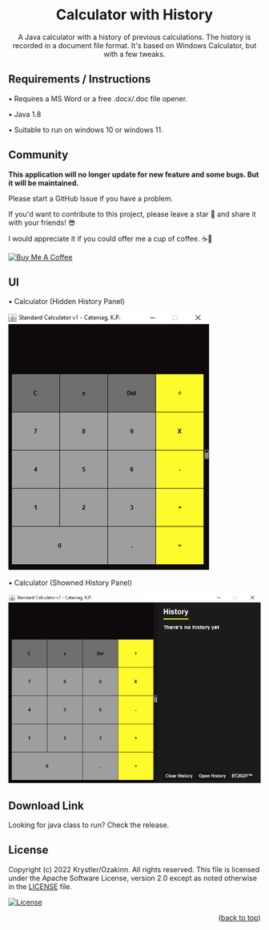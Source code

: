 
<h1 align="center">
Calculator with History
</h1>

<p align="center">
A Java calculator with a history of previous calculations. The history is recorded in a document file format. It's based on Windows Calculator, but with a few tweaks.
</p>

## Requirements / Instructions

•	Requires a MS Word or a free .docx/.doc file opener.

•	Java 1.8

•	Suitable to run on windows 10 or windows 11.

## Community
**This application will no longer update for new feature and some bugs. But it will be maintained.** 

Please start a GitHub Issue if you have a problem.

If you'd want to contribute to this project, please leave a star 🌟 and share it with your friends! 😎

I would appreciate it if you could offer me a cup of coffee. ☕💖

<a href="https://www.buymeacoffee.com/Ozaki" target="_blank"><img src="https://cdn.buymeacoffee.com/buttons/lato-yellow.png" alt="Buy Me A Coffee" height="41" width="174"></a>

## UI

•	Calculator (Hidden History Panel)

![](/A.Calculator/Resources/calc.png)

•	Calculator (Showned History Panel)

<p>
  <img width="auto" height="auto" src="/A.Calculator/Resources/cal with history panel.png">
</p>

## Download Link
Looking for java class to run?
Check the release.

## License

Copyright (c) 2022 Krystler/Ozakinn. All rights reserved. This file is licensed under the Apache Software License, version 2.0 except as noted otherwise in the [LICENSE](/LICENSE) file.

[![License](https://img.shields.io/badge/License-Apache_2.0-blue.svg)](/LICENSE)

<p align="right">(<a href="#top">back to top</a>)</p>

